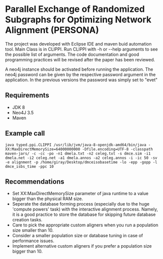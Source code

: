 # Parallel Exchange of Randomized Subgraphs for Optimizing Network Alignment (PERSONA)
The project was developed with Eclipse IDE and maven buid automation tool. Main Class is in CLIPPI. Run CLIPPI with -h or --help arguments to see the possible list of arguments.
The code documentation and good programming practices will be revised after the paper has been reviewed.

A neo4j instance should be activated before running the application. The neo4j password can be given by the respective password argument in the application. In the previous versions the password was simply set to "evet"

## Requirements
- JDK 8
- Neo4J 3.5
- Maven

## Example call
`java typed.ppi.CLIPPI /usr/lib/jvm/java-8-openjdk-amd64/bin/java -XX:MaxDirectMemorySize=64000000000 -Dfile.encoding=UTF-8 -classpath maven-jars/ -c -cc -po -n1 dmela.txt -n2 celeg.txt -s dmce.sim -i1 dmela.net -i2 celeg.net -a1 dmela.annos -a2 celeg.annos -i -ic 50 -sv -e alignment -p /home/giray/Desktop/dmceisobasetime -lo -epp -gopp -l dmce_isbs_time -ppc 10`


## Recommendations
- Set XX:MaxDirectMemorySize parameter of java runtime to a value bigger than the physical RAM size.
- Seperate the database forming process (especially due to the huge 'compute powers' task) with the interactive alignment process. Namely, it is a good practice to store the database for skipping future database creation tasks.
- Care to pick the appropriate custom aligners when you run a population size smaller than 10.
- Consider a smaller population size or database tuning in case of performance issues.
- Implement alternative custom aligners if you prefer a population size bigger than 10.


